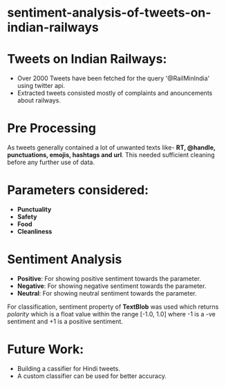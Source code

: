 # sentiment-analysis-of-tweets-on-indian-railways
# Tweets on Indian Railways:
  * Over 2000 Tweets have been fetched for the query '@RailMinIndia' using twitter api.
  * Extracted tweets consisted mostly of complaints and anouncements about railways.  

# Pre Processing
As tweets generally contained a lot of unwanted texts like- **RT, @handle, punctuations, emojis, hashtags and url**. This needed sufficient cleaning before any further use of data.  

# Parameters considered:
  * **Punctuality**
  * **Safety**
  * **Food**
  * **Cleanliness**
  
# Sentiment Analysis
  * **Positive**: For showing positive sentiment towards the parameter.
  * **Negative**: For showing negative sentiment towards the parameter.
  * **Neutral**: For showing neutral sentiment towards the parameter.
  
  For classification, sentiment property of **TextBlob** was used which returns *polarity* which is a float value within the range [-1.0, 1.0] where -1 is a -ve sentiment and +1 is a positive sentiment. 
  
#  Future Work:
  * Building a cassifier for Hindi tweets.
  * A custom classifier can be used for better accuracy.
